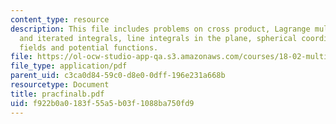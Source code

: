 ```yaml
---
content_type: resource
description: This file includes problems on cross product, Lagrange multipliers, double
  and iterated integrals, line integrals in the plane, spherical coordinates, conservative
  fields and potential functions.
file: https://ol-ocw-studio-app-qa.s3.amazonaws.com/courses/18-02-multivariable-calculus-spring-2006/f922b0a0183f55a5b03f1088ba750fd9_pracfinalb.pdf
file_type: application/pdf
parent_uid: c3ca0d84-59c0-d8e0-0dff-196e231a668b
resourcetype: Document
title: pracfinalb.pdf
uid: f922b0a0-183f-55a5-b03f-1088ba750fd9
---
```

